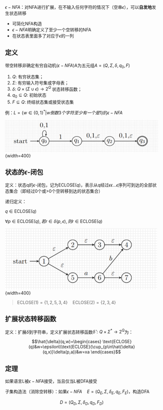 $\epsilon-NFA$：对NFA进行扩展，在不输入任何字符的情况下（空串$\epsilon$），可以**自发地**发生状态转移

- 可简化NFA构造
- $\epsilon-NFA$明确定义了至少一个空转移的NFA
- 在状态表里面多了对应于$\epsilon$的一列

## 定义

带空转移非确定有穷自动机($\epsilon-NFA$)A为五元组$A=(Q,\Sigma,\delta,q_0,F)$

1. $Q$: 有穷状态集；
2. $\Sigma$: 有穷输入符号集或字母表；
3. $\delta$: $Q\times (\Sigma\cup\epsilon)\to2^Q$ 状态转移函数；
4. $q_0\subseteq Q$: 初始状态
5. $F\subseteq Q$: 终结状态集或接受状态集

例：$L=\{w\in\{0,1\}^*|w倒数3个字符至少有一个是1\}$的$\epsilon-NFA$

![img](https://github.com/amethysttim/amethysttim.github.io/blob/main/docs/images/xsyy5-1.png?raw=true){width=400}

## 状态的$\epsilon$-闭包

定义：状态q的$\epsilon$-闭包，记为$\text{ECLOSE}(q)$，表示从q经过$\epsilon\epsilon\dots\epsilon$序列可到达的全部状态集合（即经过0个或>0个空转移到达的状态集合）

递归定义：

$q\in\text{ECLOSE}(q)$

$\forall p\in \text{ECLOSE}(q),若r\in\delta(p,\epsilon),则r\in\text{ECLOSE}(q)$

![img](https://github.com/amethysttim/amethysttim.github.io/blob/main/docs/images/xsyy5-2.png?raw=true){width=400}

> $\text{ECLOSE}(1)=\{1,2,5,3,4\}\quad\text{ECLOSE}(2)=\{2,3,4\}$

## 扩展状态转移函数

定义：扩展$\delta$到字符串，定义扩展状态转移函数$\hat{\delta}:Q\times\Sigma^*\to 2^Q$为：

$$\hat{\delta}(q,w)=\begin{cases}
\text{ECLOSE}(q)&w=\epsilon\\\text{ECLOSE}(\cup_{p\in\hat{\delta}(q,x)}\delta(p,a))&w=xa
\end{cases}$$

## 定理

如果语言L被$\epsilon-NFA$接受，当且仅当L被DFA接受

子集构造法（消除空转移）：如果$\epsilon-NFA\quad E=(Q_E,\Sigma,\delta_E,q_E,F_E)$，构造DFA

$$D=(Q_D,\Sigma,\delta_D,q_D,F_D)$$

